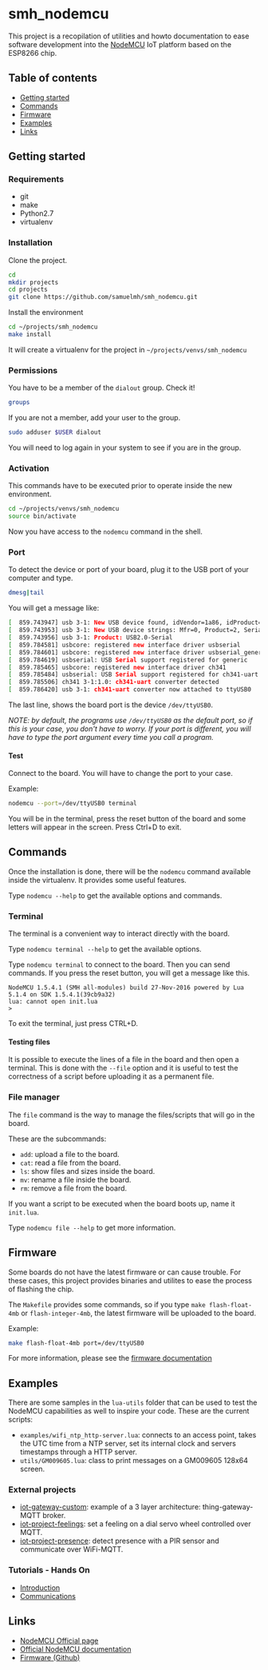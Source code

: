 # smh_nodemcu
This project is a recopilation of utilities and howto documentation to ease software development into the [NodeMCU](http://nodemcu.com/index_en.html) IoT platform based on the ESP8266 chip.

## Table of contents
* [Getting started](#getting_started)
* [Commands](#commands)
* [Firmware](#firmware)
* [Examples](#examples)
* [Links](#links)


## Getting started <a name="getting_started"></a>

### Requirements
* git
* make
* Python2.7
* virtualenv


### Installation
Clone the project.
```bash
cd
mkdir projects
cd projects
git clone https://github.com/samuelmh/smh_nodemcu.git
```

Install the environment
```bash
cd ~/projects/smh_nodemcu
make install
```

It will create a virtualenv for the project in `~/projects/venvs/smh_nodemcu`

### Permissions
You have to be a member of the `dialout` group. Check it!
```bash
groups
```

If you are not a member, add your user to the group.
```bash
sudo adduser $USER dialout
```

You will need to log again in your system to see if you are in the group.


### Activation
This commands have to be executed prior to operate inside the new environment.
```bash
cd ~/projects/venvs/smh_nodemcu
source bin/activate
```
Now you have access to the `nodemcu` command in the shell.


### Port
To detect the device or port of your board, plug it to the USB port of your computer and type.
```bash
dmesg|tail
```

You will get a message like:
```bash
[  859.743947] usb 3-1: New USB device found, idVendor=1a86, idProduct=7523
[  859.743953] usb 3-1: New USB device strings: Mfr=0, Product=2, SerialNumber=0
[  859.743956] usb 3-1: Product: USB2.0-Serial
[  859.784581] usbcore: registered new interface driver usbserial
[  859.784601] usbcore: registered new interface driver usbserial_generic
[  859.784619] usbserial: USB Serial support registered for generic
[  859.785465] usbcore: registered new interface driver ch341
[  859.785484] usbserial: USB Serial support registered for ch341-uart
[  859.785506] ch341 3-1:1.0: ch341-uart converter detected
[  859.786420] usb 3-1: ch341-uart converter now attached to ttyUSB0
```
The last line, shows the board port is the device `/dev/ttyUSB0`.

*NOTE: by default, the programs use `/dev/ttyUSB0` as the default port, so if this is your case, you don't have to worry. If your port is different, you will have to type the port argument every time you call a program.*


#### Test
Connect to the board. You will have to change the port to your case.

Example:
```bash
nodemcu --port=/dev/ttyUSB0 terminal
```
You will be in the terminal, press the reset button of the board and some letters will appear in the screen. Press Ctrl+D to exit.


## Commands  <a name="commands"></a>
Once the installation is done, there will be the `nodemcu` command available inside the virtualenv. It provides some useful features.

Type `nodemcu --help` to get the available options and commands.


### Terminal
The terminal is a convenient way to interact directly with the board.

Type `nodemcu terminal --help` to get the available options.

Type `nodemcu terminal` to connect to the board. Then you can send commands.
If you press the reset button, you will get a message like this.
```
NodeMCU 1.5.4.1 (SMH all-modules) build 27-Nov-2016 powered by Lua 5.1.4 on SDK 1.5.4.1(39cb9a32)
lua: cannot open init.lua
>
```

To exit the terminal, just press CTRL+D.

#### Testing files
It is possible to execute the lines of a file in the board and then open a terminal.
This is done with the `--file` option and it is useful to test the correctness of a script before uploading it as a permanent file.


### File manager
The `file` command is the way to manage the files/scripts that will go in the board.

These are the subcommands:
* `add`: upload a file to the board.
* `cat`: read a file from the board.
* `ls`: show files and sizes inside the board.
* `mv`: rename a file inside the board.
* `rm`: remove a file from the board.

If you want a script to be executed when the board boots up, name it `init.lua`.

Type `nodemcu file --help` to get more information.




## Firmware <a name="firmware"></a>
Some boards do not have the latest firmware or can cause trouble. For these cases, this project provides binaries and utilites to ease the process of flashing the chip.

The `Makefile` provides some commands, so if you type
`make flash-float-4mb` or `flash-integer-4mb`, the latest firmware will be uploaded to the board.

Example:
```bash
make flash-float-4mb port=/dev/ttyUSB0
```

For more information, please see the [firmware documentation](doc/firmware.md)


## Examples <a name="examples"></a>
There are some samples in the `lua-utils` folder that can be used to test the NodeMCU capabilities as well to inspire your code. These are the current scripts:
* `examples/wifi_ntp_http-server.lua`: connects to an access point, takes the UTC time from a NTP server, set its internal clock and servers timestamps through a HTTP server.
* `utils/GM009605.lua`: class to print messages on a GM009605 128x64 screen.

### External projects
* [iot-gateway-custom](https://github.com/beeva-samuelmunoz/iot-gateway-custom): example of a 3 layer architecture: thing-gateway-MQTT broker.
* [iot-project-feelings](https://github.com/beeva-samuelmunoz/iot-project-feelings): set a feeling on a dial servo wheel controlled over MQTT.
* [iot-project-presence](https://github.com/beeva-samuelmunoz/iot-project-presence): detect presence with a PIR sensor and communicate over WiFi-MQTT.



### Tutorials - Hands On
* [Introduction](https://beeva-samuelmunoz.github.io/iot-workshop-intro/01%20Introduction/intro.html#/)
* [Communications](https://beeva-samuelmunoz.github.io/iot-workshop-intro/02%20Communications/communications.html#/)


## Links <a name="links"></a>
* [NodeMCU Official page](http://nodemcu.com/index_en.html)
* [Official NodeMCU documentation](https://nodemcu.readthedocs.io/en/master/)
* [Firmware (Github)](https://github.com/nodemcu/nodemcu-firmware)
